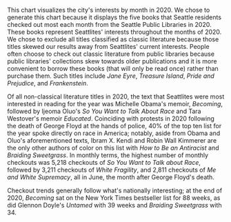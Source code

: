 This chart visualizes the city's interests by month in 2020. We chose to
generate this chart because it displays the five books that Seattle residents
checked out most each month from the Seattle Public Libraries in 2020. These
books represent Seattlites' interests throughout the months of 2020. We chose
to exclude all titles classified as classic literature because those titles
skewed our results away from Seattlites' current interests. People often choose
to check out classic literature from public libraries because public libraries'
collections skew towards older publications and it is more convenient to borrow
these books (that will only be read once) rather than purchase them. Such titles
include _Jane Eyre_, _Treasure Island_, _Pride and Prejudice_, and _Frankenstein_.

Of all non-classical literature titles in 2020, the text that Seattlites were
most interested in reading for the year was Michelle Obama's memoir,
_Becoming_, followed by Ijeoma Oluo's _So You Want to Talk About Race_ and
Tara Westover's memoir _Educated_. Coinciding with protests in 2020 following
the death of George Floyd at the hands of police, 40% of the top ten list for
the year spoke directly on race in America; notably, aside from Obama and
Oluo's aforementioned texts, Ibram X. Kendi and Robin Wall Kimmerer are the only
other authors of color on this list with _How to Be an Antiracist_ and
_Braiding Sweetgrass_. In monthly terms, the highest number of monthly checkouts
was 5,218 checkouts of _So You Want to Talk about Race_, followed by
3,211 checkouts of _White Fragility_, and 2,811 checkouts of
_Me and White Supremacy_, all in June, the month after George Floyd's death.

Checkout trends generally follow what's nationally interesting; at the end of
2020, _Becoming_ sat on the New York Times bestseller list for 88 weeks, as did
Glennon Doyle's _Untamed_ with 39 weeks and _Braiding Sweetgrass_ with 34.
